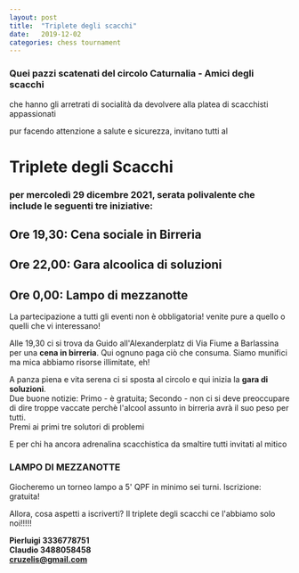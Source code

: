 ```yaml
---
layout: post
title:  "Triplete degli scacchi"
date:   2019-12-02
categories: chess tournament
---
```

  
### Quei pazzi scatenati del circolo Caturnalia - Amici degli scacchi  

che hanno gli arretrati di socialità da devolvere alla platea di scacchisti appassionati  

pur facendo attenzione a salute e sicurezza, invitano tutti al  

# Triplete degli Scacchi

### per mercoledì 29 dicembre 2021, serata polivalente che include le seguenti tre iniziative:

## Ore 19,30: Cena sociale in Birreria

## Ore 22,00: Gara alcoolica di soluzioni

## Ore 0,00: Lampo di mezzanotte

La partecipazione a tutti gli eventi non è obbligatoria! venite pure a quello o quelli che vi interessano!  

Alle 19,30 ci si trova da Guido all'Alexanderplatz di Via Fiume a Barlassina per una **cena in birreria**. Qui ognuno paga ciò che consuma. Siamo munifici ma mica abbiamo risorse illimitate, eh!  

A panza piena e vita serena ci si sposta al circolo e qui inizia la **gara di soluzioni**.  
Due buone notizie: Primo - è gratuita; Secondo - non ci si deve preoccupare di dire troppe vaccate perchè l'alcool assunto in birreria avrà il suo peso per tutti.  
Premi ai primi tre solutori di problemi  

E per chi ha ancora adrenalina scacchistica da smaltire tutti invitati al mitico  

### LAMPO DI MEZZANOTTE

Giocheremo un torneo lampo a 5' QPF in minimo sei turni. Iscrizione: gratuita!  

Allora, cosa aspetti a iscriverti? Il triplete degli scacchi ce l'abbiamo solo noi!!!!!  

**Pierluigi 3336778751  
Claudio 3488058458  
cruzelis@gmail.com**
